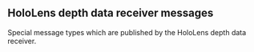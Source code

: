 ## HoloLens depth data receiver messages

Special message types which are published by the HoloLens depth data receiver.
